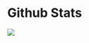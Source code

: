 # Github Stats
![](https://github-readme-stats.vercel.app/api?username=ReeceDonovan&count_private=true)
